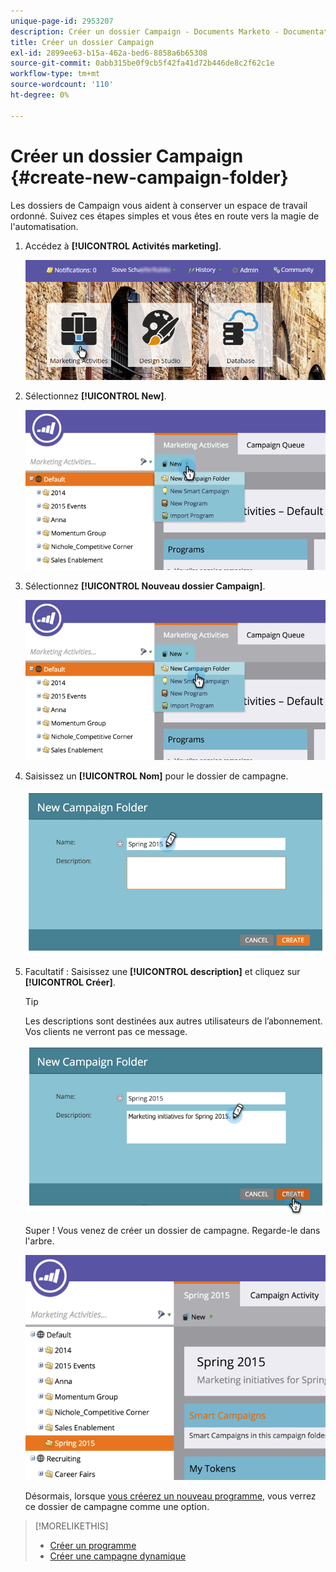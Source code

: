 ```yaml
---
unique-page-id: 2953207
description: Créer un dossier Campaign - Documents Marketo - Documentation du produit
title: Créer un dossier Campaign
exl-id: 2899ee63-b15a-462a-bed6-8858a6b65308
source-git-commit: 0abb315be0f9cb5f42fa41d72b446de8c2f62c1e
workflow-type: tm+mt
source-wordcount: '110'
ht-degree: 0%

---
```


# Créer un dossier Campaign {#create-new-campaign-folder}

Les dossiers de Campaign vous aident à conserver un espace de travail ordonné. Suivez ces étapes simples et vous êtes en route vers la magie de l&#39;automatisation.

1. Accédez à **[!UICONTROL Activités marketing]**.

   ![](assets/login-marketing-activities.png)

1. Sélectionnez **[!UICONTROL New]**.

   ![](assets/image2015-2-25-7-3a57-3a18.png)

1. Sélectionnez **[!UICONTROL Nouveau dossier Campaign]**.

   ![](assets/image2015-2-25-7-3a58-3a15.png)

1. Saisissez un **[!UICONTROL Nom]** pour le dossier de campagne.

   ![](assets/image2015-2-25-8-3a0-3a20.png)

1. Facultatif : Saisissez une **[!UICONTROL description]** et cliquez sur **[!UICONTROL Créer]**.

   >[!TIP]
   >
   >Les descriptions sont destinées aux autres utilisateurs de l’abonnement. Vos clients ne verront pas ce message.

   ![](assets/image2015-2-25-8-3a9-3a3.png)

   Super ! Vous venez de créer un dossier de campagne. Regarde-le dans l&#39;arbre.

   ![](assets/image2015-2-25-8-3a10-3a29.png)

   Désormais, lorsque [vous créerez un nouveau programme](/help/marketo/product-docs/core-marketo-concepts/programs/creating-programs/create-a-program.md), vous verrez ce dossier de campagne comme une option.

>[!MORELIKETHIS]
>
>* [Créer un programme](/help/marketo/product-docs/core-marketo-concepts/programs/creating-programs/create-a-program.md)
>* [Créer une campagne dynamique](/help/marketo/product-docs/core-marketo-concepts/smart-campaigns/creating-a-smart-campaign/create-a-new-smart-campaign.md)

